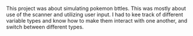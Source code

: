This project was about simulating pokemon bttles. This was mostly about use of the scanner and utilizing user input.
I had to kee track of different variable types and know how to make them interact with one another, and switch between different types.
